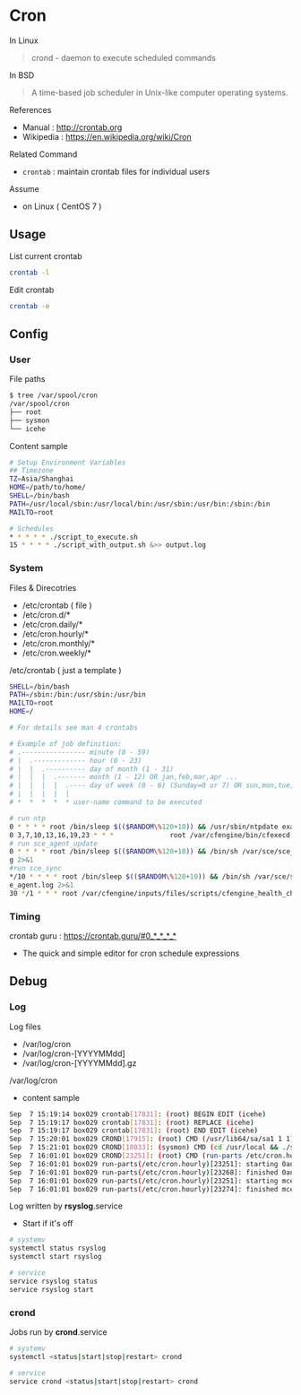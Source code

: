 # Cron

In Linux

> crond - daemon to execute scheduled commands

In BSD

> A time-based job scheduler in Unix-like computer operating systems.

References

- Manual : http://crontab.org
- Wikipedia : https://en.wikipedia.org/wiki/Cron

Related Command

- `crontab` : maintain crontab files for individual users

Assume

- on Linux ( CentOS 7 )

## Usage

List current crontab

```bash
crontab -l
```

Edit crontab

```bash
crontab -e
```

## Config

### User

File paths

```bash
$ tree /var/spool/cron
/var/spool/cron
├── root
├── sysmon
└── icehe
```

Content sample

```bash
# Setup Environment Variables
## Timezone
TZ=Asia/Shanghai
HOME=/path/to/home/
SHELL=/bin/bash
PATH=/usr/local/sbin:/usr/local/bin:/usr/sbin:/usr/bin:/sbin:/bin
MAILTO=root

# Schedules
* * * * * ./script_to_execute.sh
15 * * * * ./script_with_output.sh &>> output.log
```

### System

Files & Direcotries

- /etc/crontab ( file )
- /etc/cron.d/*
- /etc/cron.daily/*
- /etc/cron.hourly/*
- /etc/cron.monthly/*
- /etc/cron.weekly/*

/etc/crontab ( just a template )

```bash
SHELL=/bin/bash
PATH=/sbin:/bin:/usr/sbin:/usr/bin
MAILTO=root
HOME=/

# For details see man 4 crontabs

# Example of job definition:
# .---------------- minute (0 - 59)
# |  .------------- hour (0 - 23)
# |  |  .---------- day of month (1 - 31)
# |  |  |  .------- month (1 - 12) OR jan,feb,mar,apr ...
# |  |  |  |  .---- day of week (0 - 6) (Sunday=0 or 7) OR sun,mon,tue,wed,thu,fri,sat
# |  |  |  |  |
# *  *  *  *  * user-name command to be executed

# run ntp
0 * * * * root /bin/sleep $(($RANDOM\%120+10)) && /usr/sbin/ntpdate example.com.cn > /dev/null
0 3,7,10,13,16,19,23 * * *              root /var/cfengine/bin/cfexecd
# run sce_agent_update
0 * * * * root /bin/sleep $(($RANDOM\%120+10)) && /bin/sh /var/sce/sce_agent_update.sh >> /var/log/sce/sce_agent.lo
g 2>&1
#run sce_sync
*/10 * * * * root /bin/sleep $(($RANDOM\%120+10)) && /bin/sh /var/sce/sce_agent/jobs/sce_sync.sh >> /var/log/sce/sc
e_agent.log 2>&1
30 */1 * * * root /var/cfengine/inputs/files/scripts/cfengine_health_check.sh
```

### Timing

crontab guru : <https://crontab.guru/#0_*_*_*_*>

- The quick and simple editor for cron schedule expressions

## Debug

### Log

Log files

- /var/log/cron
- /var/log/cron-[YYYYMMdd]
- /var/log/cron-[YYYYMMdd].gz

/var/log/cron

- content sample

```bash
Sep  7 15:19:14 box029 crontab[17831]: (root) BEGIN EDIT (icehe)
Sep  7 15:19:17 box029 crontab[17831]: (root) REPLACE (icehe)
Sep  7 15:19:17 box029 crontab[17831]: (root) END EDIT (icehe)
Sep  7 15:20:01 box029 CROND[17915]: (root) CMD (/usr/lib64/sa/sa1 1 1)
Sep  7 15:21:01 box029 CROND[18033]: (sysmon) CMD (cd /usr/local && ./send.sh >/dev/null 2>&1)
Sep  7 16:01:01 box029 CROND[23251]: (root) CMD (run-parts /etc/cron.hourly)
Sep  7 16:01:01 box029 run-parts(/etc/cron.hourly)[23251]: starting 0anacron
Sep  7 16:01:01 box029 run-parts(/etc/cron.hourly)[23268]: finished 0anacron
Sep  7 16:01:01 box029 run-parts(/etc/cron.hourly)[23251]: starting mcelog.cron
Sep  7 16:01:01 box029 run-parts(/etc/cron.hourly)[23274]: finished mcelog.cron
```

Log written by **rsyslog**.service

- Start if it's off

```bash
# systemv
systemctl status rsyslog
systemctl start rsyslog

# service
service rsyslog status
service rsyslog start
```

### crond

Jobs run by **crond**.service

```bash
# systemv
systemctl <status|start|stop|restart> crond

# service
service crond <status|start|stop|restart> crond
```
